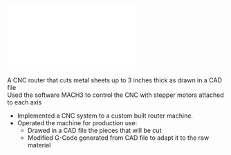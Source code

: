 ![](/projects/CNC%20router.short.md)

  A CNC router that cuts metal sheets up to 3 inches thick as drawn in a CAD file\
  Used the software MACH3 to control the CNC with stepper motors attached to each axis

- Implemented a CNC system to a custom built router machine.
- Operated the machine for production use:
  - Drawed in a CAD file the pieces that will be cut
  - Modified G-Code generated from CAD file to adapt it to the raw material